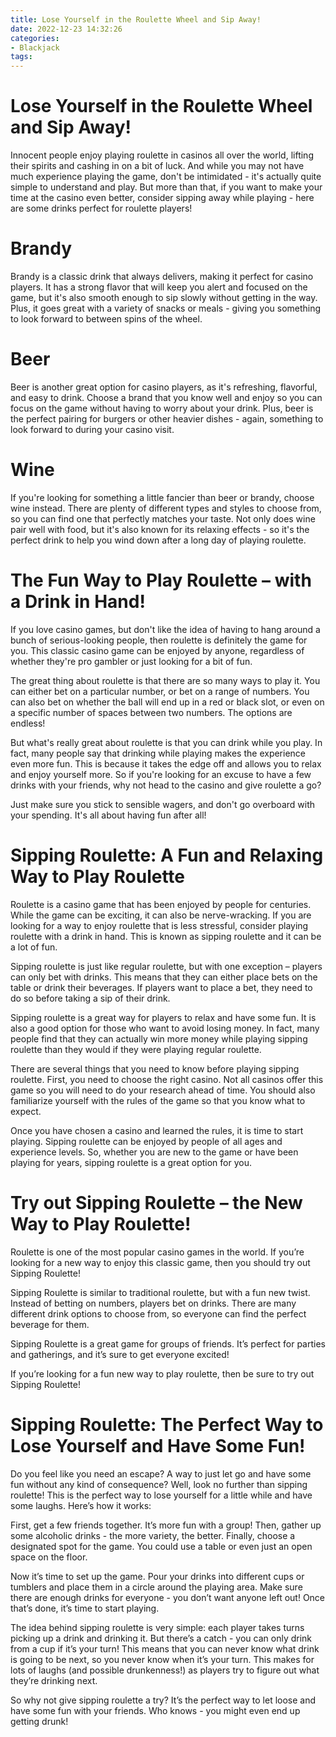 ```yaml
---
title: Lose Yourself in the Roulette Wheel and Sip Away!
date: 2022-12-23 14:32:26
categories:
- Blackjack
tags:
---
```



#  Lose Yourself in the Roulette Wheel and Sip Away!

Innocent people enjoy playing roulette in casinos all over the world, lifting their spirits and cashing in on a bit of luck. And while you may not have much experience playing the game, don't be intimidated - it's actually quite simple to understand and play. But more than that, if you want to make your time at the casino even better, consider sipping away while playing - here are some drinks perfect for roulette players!

# Brandy

Brandy is a classic drink that always delivers, making it perfect for casino players. It has a strong flavor that will keep you alert and focused on the game, but it's also smooth enough to sip slowly without getting in the way. Plus, it goes great with a variety of snacks or meals - giving you something to look forward to between spins of the wheel.

# Beer

Beer is another great option for casino players, as it's refreshing, flavorful, and easy to drink. Choose a brand that you know well and enjoy so you can focus on the game without having to worry about your drink. Plus, beer is the perfect pairing for burgers or other heavier dishes - again, something to look forward to during your casino visit.

# Wine

If you're looking for something a little fancier than beer or brandy, choose wine instead. There are plenty of different types and styles to choose from, so you can find one that perfectly matches your taste. Not only does wine pair well with food, but it's also known for its relaxing effects - so it's the perfect drink to help you wind down after a long day of playing roulette.

#  The Fun Way to Play Roulette – with a Drink in Hand!

If you love casino games, but don't like the idea of having to hang around a bunch of serious-looking people, then roulette is definitely the game for you. This classic casino game can be enjoyed by anyone, regardless of whether they're pro gambler or just looking for a bit of fun.

The great thing about roulette is that there are so many ways to play it. You can either bet on a particular number, or bet on a range of numbers. You can also bet on whether the ball will end up in a red or black slot, or even on a specific number of spaces between two numbers. The options are endless!

But what's really great about roulette is that you can drink while you play. In fact, many people say that drinking while playing makes the experience even more fun. This is because it takes the edge off and allows you to relax and enjoy yourself more. So if you're looking for an excuse to have a few drinks with your friends, why not head to the casino and give roulette a go?

Just make sure you stick to sensible wagers, and don't go overboard with your spending. It's all about having fun after all!

#  Sipping Roulette: A Fun and Relaxing Way to Play Roulette

Roulette is a casino game that has been enjoyed by people for centuries. While the game can be exciting, it can also be nerve-wracking. If you are looking for a way to enjoy roulette that is less stressful, consider playing roulette with a drink in hand. This is known as sipping roulette and it can be a lot of fun.

Sipping roulette is just like regular roulette, but with one exception – players can only bet with drinks. This means that they can either place bets on the table or drink their beverages. If players want to place a bet, they need to do so before taking a sip of their drink.

Sipping roulette is a great way for players to relax and have some fun. It is also a good option for those who want to avoid losing money. In fact, many people find that they can actually win more money while playing sipping roulette than they would if they were playing regular roulette.

There are several things that you need to know before playing sipping roulette. First, you need to choose the right casino. Not all casinos offer this game so you will need to do your research ahead of time. You should also familiarize yourself with the rules of the game so that you know what to expect.

Once you have chosen a casino and learned the rules, it is time to start playing. Sipping roulette can be enjoyed by people of all ages and experience levels. So, whether you are new to the game or have been playing for years, sipping roulette is a great option for you.

#  Try out Sipping Roulette – the New Way to Play Roulette!

 Roulette is one of the most popular casino games in the world. If you’re looking for a new way to enjoy this classic game, then you should try out Sipping Roulette!

Sipping Roulette is similar to traditional roulette, but with a fun new twist. Instead of betting on numbers, players bet on drinks. There are many different drink options to choose from, so everyone can find the perfect beverage for them.

Sipping Roulette is a great game for groups of friends. It’s perfect for parties and gatherings, and it’s sure to get everyone excited!

If you’re looking for a fun new way to play roulette, then be sure to try out Sipping Roulette!

#  Sipping Roulette: The Perfect Way to Lose Yourself and Have Some Fun!

Do you feel like you need an escape? A way to just let go and have some fun without any kind of consequence? Well, look no further than sipping roulette! This is the perfect way to lose yourself for a little while and have some laughs. Here’s how it works:

First, get a few friends together. It’s more fun with a group! Then, gather up some alcoholic drinks - the more variety, the better. Finally, choose a designated spot for the game. You could use a table or even just an open space on the floor.

Now it’s time to set up the game. Pour your drinks into different cups or tumblers and place them in a circle around the playing area. Make sure there are enough drinks for everyone - you don’t want anyone left out! Once that’s done, it’s time to start playing.

The idea behind sipping roulette is very simple: each player takes turns picking up a drink and drinking it. But there’s a catch - you can only drink from a cup if it’s your turn! This means that you can never know what drink is going to be next, so you never know when it’s your turn. This makes for lots of laughs (and possible drunkenness!) as players try to figure out what they’re drinking next.

So why not give sipping roulette a try? It’s the perfect way to let loose and have some fun with your friends. Who knows - you might even end up getting drunk!